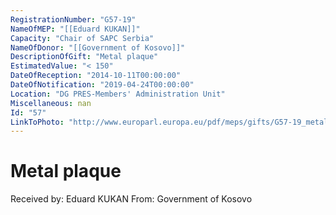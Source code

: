 ```yaml
---
RegistrationNumber: "G57-19"
NameOfMEP: "[[Eduard KUKAN]]"
Capacity: "Chair of SAPC Serbia"
NameOfDonor: "[[Government of Kosovo]]"
DescriptionOfGift: "Metal plaque"
EstimatedValue: "< 150"
DateOfReception: "2014-10-11T00:00:00"
DateOfNotification: "2019-04-24T00:00:00"
Location: "DG PRES-Members' Administration Unit"
Miscellaneous: nan
Id: "57"
LinkToPhoto: "http://www.europarl.europa.eu/pdf/meps/gifts/G57-19_metal_plaque_Kosovo.jpg#"
---
```


# Metal plaque

Received by: Eduard KUKAN
From: Government of Kosovo

